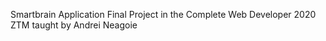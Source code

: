 Smartbrain Application Final Project in the Complete Web Developer 2020 ZTM taught by Andrei Neagoie